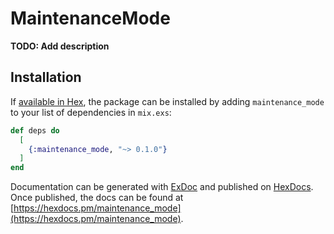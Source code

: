 # MaintenanceMode

**TODO: Add description**

## Installation

If [available in Hex](https://hex.pm/docs/publish), the package can be installed
by adding `maintenance_mode` to your list of dependencies in `mix.exs`:

```elixir
def deps do
  [
    {:maintenance_mode, "~> 0.1.0"}
  ]
end
```

Documentation can be generated with [ExDoc](https://github.com/elixir-lang/ex_doc)
and published on [HexDocs](https://hexdocs.pm). Once published, the docs can
be found at [https://hexdocs.pm/maintenance_mode](https://hexdocs.pm/maintenance_mode).

